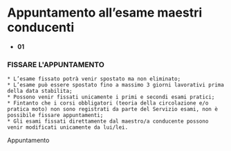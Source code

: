 # Appuntamento all’esame maestri conducenti

  * **01**

###  FISSARE L'APPUNTAMENTO

    * L’esame fissato potrà venir spostato ma non eliminato; 
    * L’esame può essere spostato fino a massimo 3 giorni lavorativi prima della data stabilita;
    * Possono venir fissati unicamente i primi e secondi esami pratici; 
    * Fintanto che i corsi obbligatori (teoria della circolazione e/o pratica moto) non sono registrati da parte del Servizio esami, non è possibile fissare appuntamenti; 
    * Gli esami fissati direttamente dal maestro/a conducente possono venir modificati unicamente da lui/lei. 
  

Appuntamento

